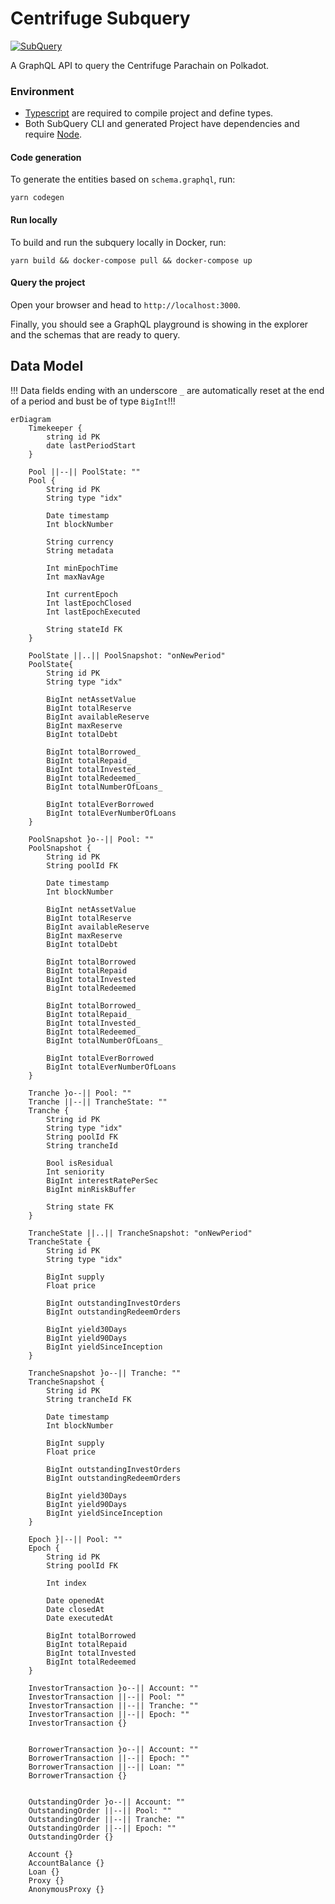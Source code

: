 # Centrifuge Subquery

[![SubQuery](https://img.shields.io/static/v1?label=built+with&message=SubQuery&color=FF4581)](https://subquery.network/)

<!-- [![Docker](https://img.shields.io/static/v1?label=shipped+with&message=Docker&color=287cf9)](https://www.docker.com/) -->

A GraphQL API to query the Centrifuge Parachain on Polkadot.

### Environment

- [Typescript](https://www.typescriptlang.org/) are required to compile project and define types.
- Both SubQuery CLI and generated Project have dependencies and require [Node](https://nodejs.org/en/).

#### Code generation

To generate the entities based on `schema.graphql`, run:

```
yarn codegen
```

#### Run locally

To build and run the subquery locally in Docker, run:

```
yarn build && docker-compose pull && docker-compose up
```

#### Query the project

Open your browser and head to `http://localhost:3000`.

Finally, you should see a GraphQL playground is showing in the explorer and the schemas that are ready to query.

## Data Model

!!! Data fields ending with an underscore `_` are automatically reset at the end of a period and bust be of type `BigInt`!!!

```mermaid
erDiagram
    Timekeeper {
        string id PK
        date lastPeriodStart
    }

    Pool ||--|| PoolState: ""
    Pool {
        String id PK
        String type "idx"

        Date timestamp
        Int blockNumber

        String currency
        String metadata

        Int minEpochTime
        Int maxNavAge

        Int currentEpoch
        Int lastEpochClosed
        Int lastEpochExecuted

        String stateId FK
    }

    PoolState ||..|| PoolSnapshot: "onNewPeriod"
    PoolState{
        String id PK
        String type "idx"

        BigInt netAssetValue
        BigInt totalReserve
        BigInt availableReserve
        BigInt maxReserve
        BigInt totalDebt

        BigInt totalBorrowed_
        BigInt totalRepaid_
        BigInt totalInvested_
        BigInt totalRedeemed_
        BigInt totalNumberOfLoans_

        BigInt totalEverBorrowed
        BigInt totalEverNumberOfLoans
    }

    PoolSnapshot }o--|| Pool: ""
    PoolSnapshot {
        String id PK
        String poolId FK

        Date timestamp
        Int blockNumber

        BigInt netAssetValue
        BigInt totalReserve
        BigInt availableReserve
        BigInt maxReserve
        BigInt totalDebt

        BigInt totalBorrowed
        BigInt totalRepaid
        BigInt totalInvested
        BigInt totalRedeemed

        BigInt totalBorrowed_
        BigInt totalRepaid_
        BigInt totalInvested_
        BigInt totalRedeemed_
        BigInt totalNumberOfLoans_

        BigInt totalEverBorrowed
        BigInt totalEverNumberOfLoans
    }

    Tranche }o--|| Pool: ""
    Tranche ||--|| TrancheState: ""
    Tranche {
        String id PK
        String type "idx"
        String poolId FK
        String trancheId

        Bool isResidual
        Int seniority
        BigInt interestRatePerSec
        BigInt minRiskBuffer

        String state FK
    }

    TrancheState ||..|| TrancheSnapshot: "onNewPeriod"
    TrancheState {
        String id PK
        String type "idx"

        BigInt supply
        Float price

        BigInt outstandingInvestOrders
        BigInt outstandingRedeemOrders

        BigInt yield30Days
        BigInt yield90Days
        BigInt yieldSinceInception
    }

    TrancheSnapshot }o--|| Tranche: ""
    TrancheSnapshot {
        String id PK
        String trancheId FK

        Date timestamp
        Int blockNumber

        BigInt supply
        Float price

        BigInt outstandingInvestOrders
        BigInt outstandingRedeemOrders

        BigInt yield30Days
        BigInt yield90Days
        BigInt yieldSinceInception
    }

    Epoch }|--|| Pool: ""
    Epoch {
        String id PK
        String poolId FK

        Int index

        Date openedAt
        Date closedAt
        Date executedAt

        BigInt totalBorrowed
        BigInt totalRepaid
        BigInt totalInvested
        BigInt totalRedeemed
    }

    InvestorTransaction }o--|| Account: ""
    InvestorTransaction ||--|| Pool: ""
    InvestorTransaction ||--|| Tranche: ""
    InvestorTransaction ||--|| Epoch: ""
    InvestorTransaction {}


    BorrowerTransaction }o--|| Account: ""
    BorrowerTransaction ||--|| Epoch: ""
    BorrowerTransaction ||--|| Loan: ""
    BorrowerTransaction {}


    OutstandingOrder }o--|| Account: ""
    OutstandingOrder ||--|| Pool: ""
    OutstandingOrder ||--|| Tranche: ""
    OutstandingOrder ||--|| Epoch: ""
    OutstandingOrder {}

    Account {}
    AccountBalance {}
    Loan {}
    Proxy {}
    AnonymousProxy {}
```
